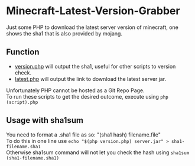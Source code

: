 # Minecraft-Latest-Version-Grabber
Just some PHP to download the latest server version of minecraft, one shows the sha1 that is also provided by mojang.

## Function
* [version.php](https://jakesta13.github.io/Minecraft-Latest-Version-Grabber/version.php) will output the sha1, useful for other scripts to version check.
* [latest.php](https://jakesta13.github.io/Minecraft-Latest-Version-Grabber/latest.php) will output the link to download the latest server jar.

Unfortunately PHP cannot be hosted as a Git Repo Page.  
To run these scripts to get the desired outcome, execute using `php (script).php`

## Usage with sha1sum
You need to format a .sha1 file as so: "(sha1 hash) filename.file"  
To do this in one line use `echo "$(php version.php) server.jar" > sha1-filename.sha1`  
Otherwise sha1sum command will not let you check the hash using `sha1sum (sha1-filename.sha1)`